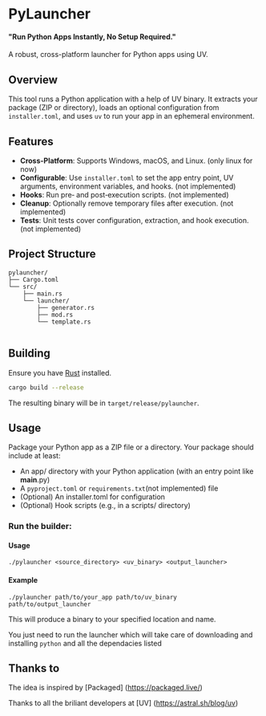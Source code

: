 # PyLauncher
#### "Run Python Apps Instantly, No Setup Required."

A robust, cross-platform launcher for Python apps using UV.

## Overview

This tool runs a Python application with a help of UV binary. It extracts your package (ZIP or directory), loads an optional configuration from `installer.toml`, and uses `uv` to run your app in an ephemeral environment.

## Features

- **Cross-Platform**: Supports Windows, macOS, and Linux. (only linux for now)
- **Configurable**: Use `installer.toml` to set the app entry point, UV arguments, environment variables, and hooks. (not implemented)
- **Hooks**: Run pre‑ and post‑execution scripts. (not implemented)
- **Cleanup**: Optionally remove temporary files after execution. (not implemented)
- **Tests**: Unit tests cover configuration, extraction, and hook execution. (not implemented)

## Project Structure

```
pylauncher/
├── Cargo.toml
└── src/
    ├── main.rs
    └── launcher/
        ├── generator.rs
        ├── mod.rs
        └── template.rs
 
```


## Building

Ensure you have [Rust](https://www.rust-lang.org/) installed.

```bash
cargo build --release
```

The resulting binary will be in `target/release/pylauncher`.

## Usage

Package your Python app as a ZIP file or a directory. Your package should include at least:
- An app/ directory with your Python application (with an entry point like __main__.py)
- A `pyproject.toml` or `requirements.txt`(not implemented) file
- (Optional) An installer.toml for configuration
- (Optional) Hook scripts (e.g., in a scripts/ directory)

### Run the builder:
#### Usage
`./pylauncher <source_directory> <uv_binary> <output_launcher>`

#### Example
`./pylauncher path/to/your_app path/to/uv_binary path/to/output_launcher`

This will produce a binary to your specified location and name.

You just need to run the launcher which will take care of downloading and installing `python` and all the dependacies listed


## Thanks to
The idea is inspired by [Packaged] (https://packaged.live/)

Thanks to all the briliant developers at [UV] (https://astral.sh/blog/uv)